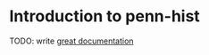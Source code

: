 # Introduction to penn-hist

TODO: write [great documentation](http://jacobian.org/writing/what-to-write/)
